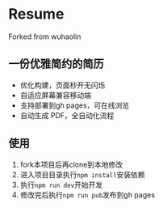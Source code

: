 # Resume

Forked from wuhaolin

## 一份优雅简约的简历

- 优化构建，页面秒开无闪烁
- 自适应屏幕兼容移动端
- 支持部署到gh pages，可在线浏览
- 自动生成 PDF，全自动化流程

## 使用

1. fork本项目后再clone到本地修改
2. 进入项目目录执行`npm install`安装依赖
3. 执行`npm run dev`开始开发
4. 修改完后执行`npm run pub`发布到gh pages
